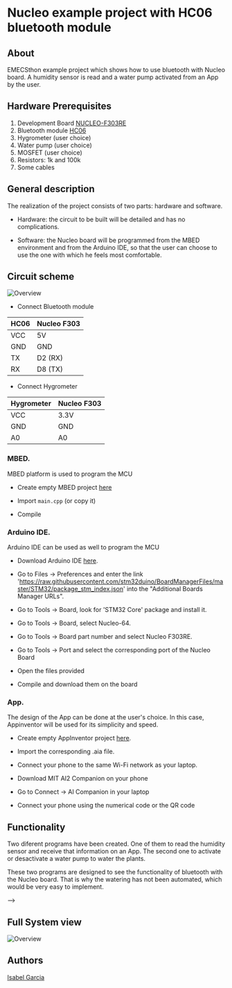 # Nucleo example project with HC06 bluetooth module

## About


EMECSthon example project which shows how to use bluetooth with Nucleo board. A humidity sensor is read and a water pump activated from an App by the user. 


## Hardware Prerequisites 


1. Development Board [NUCLEO-F303RE](https://www.st.com/en/evaluation-tools/nucleo-f303re.html)
2. Bluetooth module [HC06](https://www.olimex.com/Products/Components/RF/BLUETOOTH-SERIAL-HC-06/resources/hc06.pdf)
3. Hygrometer (user choice)
4. Water pump (user choice)
5. MOSFET (user choice)
6. Resistors: 1k and 100k
7. Some cables


## General description

The realization of the project consists of two parts: hardware and software.

- Hardware: the circuit to be built will be detailed and has no complications.

- Software: the Nucleo board will be programmed from the MBED environment and from the Arduino IDE, so that the user can choose to use the one with which he feels most comfortable.

## Circuit scheme

![Overview](utils/img/overview.jpg?raw=true "Overview")

* Connect Bluetooth module

| HC06  | Nucleo F303 |
| ------------- | ------------- |
| VCC  | 5V  |
| GND  | GND  |
| TX  | D2 (RX) |
| RX  | D8 (TX)  |


* Connect Hygrometer


| Hygrometer  | Nucleo F303 |
| ------------- | ------------- |
| VCC  | 3.3V  |
| GND  | GND  |
| A0  | A0  |


### MBED. 

MBED platform is used to program the MCU


* Create empty MBED project [here](https://ide.mbed.com/compiler)

* Import `main.cpp` (or copy it)

* Compile

### Arduino IDE. 

Arduino IDE can be used as well to program the MCU

* Download Arduino IDE [here](https://www.arduino.cc/en/Main/Software).

* Go to Files -> Preferences and enter the link 'https://raw.githubusercontent.com/stm32duino/BoardManagerFiles/master/STM32/package_stm_index.json' into the "Additional Boards Manager URLs".

* Go to Tools -> Board, look for 'STM32 Core' package and install it.

* Go to Tools -> Board, select Nucleo-64.

* Go to Tools -> Board part number and select Nucleo F303RE.

* Go to Tools -> Port and select the corresponding port of the Nucleo Board

* Open the files provided

* Compile and download them on the board


### App.

The design of the App can be done at the user's choice. In this case, Appinventor will be used for its simplicity and speed.

* Create empty AppInventor project [here](http://appinventor.mit.edu/explore/).

* Import the corresponding .aia file.

* Connect your phone to the same Wi-Fi network as your laptop.

* Download MIT AI2 Companion on your phone

* Go to Connect -> AI Companion in your laptop

* Connect your phone using the numerical code or the QR code


## Functionality

Two diferent programs have been created. One of them to read the humidity sensor and receive that information on an App. The second one to activate or desactivate a water pump to water the plants. 

These two programs are designed to see the functionality of bluetooth with the Nucleo board. That is why the watering has not been automated, which would be very easy to implement.

-->
## Full System view


![Overview](utils/img/overview.jpg?raw=true "Overview")


## Authors
[Isabel Garcia](https://github.com/igarciab/)
